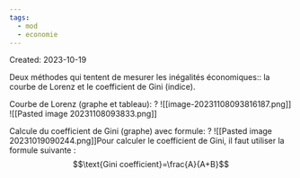 ```yaml
---
tags:
  - mod
  - economie
---
```

Created: 2023-10-19

Deux méthodes qui tentent de mesurer les inégalités économiques:: la courbe de Lorenz et le coefficient de Gini (indice).
<!--SR:!2024-04-12,3,272-->

Courbe de Lorenz (graphe et tableau):
?
![[image-20231108093816187.png]]
![[Pasted image 20231108093833.png]]
<!--SR:!2024-04-12,3,270-->



Calcule du coefficient de Gini (graphe) avec formule:
?
![[Pasted image 20231019090244.png]]Pour calculer le coefficient de Gini, il faut utiliser la formule suivante :
$$\text{Gini coefficient}=\frac{A}{A+B}$$
<!--SR:!2024-04-23,7,250-->